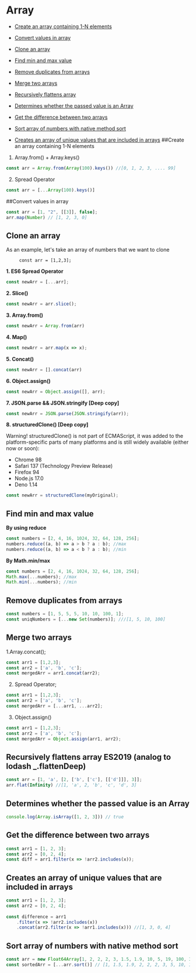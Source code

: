 # Array
- [Create an array containing 1-N elements](#Create-an-array-containig-1-n-elements)
- [Convert values in array](#convert-values-in-array)
- [Clone an array](#clone-an-array)
- [Find min and max value](#find-min-and-max-value)
- [Remove duplicates from arrays](#remove-duplicates-from-arrays)
- [Merge two arrays](#merge-two-arrays)
- [Recursively flattens array](#recursively-flattens-array)
- [Determines whether the passed value is an Array](#determines-whether-the-passed-value-is-an-array)
- [Get the difference between two arrays](#get-the-difference-between-two-arrays)
- [Sort array of numbers with native method sort](#sort-array-of-numbers-with-native-method-sort)

- [Creates an array of unique values that are included in arrays](#'creates-an-array-of-unique-values-that-are-included-in-arrays')
##Create an array containing 1-N elements
1. Array.from() + Array.keys()
```js
const arr = Array.from(Array(100).keys()) //[0, 1, 2, 3, .... 99]
```

2. Spread Operator
```js
const arr = [...Array(100).keys()]
```


##Convert values in array
```js
const arr = [1, "2", [[3]], false];
arr.map(Number) // [1, 2, 3, 0]
```

## Clone an array
As an example, let's take an array of numbers that we want to clone
```
     const arr = [1,2,3];
```
**1. ES6 Spread Operator**
```js
const newArr = [...arr];
```
**2. Slice()**

```js
const newArr = arr.slice();
```
**3. Array.from()**

```js
const newArr = Array.from(arr)
```
**4. Map()**
```js
const newArr = arr.map(x => x);
```
**5. Concat()**
```js
const newArr = [].concat(arr)
```
**6. Object.assign()** 
```js
const newArr = Object.assign([], arr);
```
**7. JSON.parse && JSON.stringify [Deep copy]**

```js
const newArr = JSON.parse(JSON.stringify(arr));
```

**8. structuredClone() [Deep copy]**

Warning! structuredClone() is not part of ECMAScript, it was added to the platform-specific parts of many platforms and is still widely available (either now or soon):
* Chrome 98
* Safari 137 (Technology Preview Release)
* Firefox 94
* Node.js 17.0
* Deno 1.14
```js
const newArr = structuredClone(myOriginal);

```
## Find min and max value
**By using reduce**
```js
const numbers = [2, 4, 16, 1024, 32, 64, 128, 256];
numbers.reduce((a, b) => a > b ? a : b); //max
numbers.reduce((a, b) => a < b ? a : b); //min
```
**By Math.min/max**
```js
const numbers = [2, 4, 16, 1024, 32, 64, 128, 256];
Math.max(...numbers); //max
Math.min(...numbers); //min
```
## Remove duplicates from arrays
```js
const numbers = [1, 5, 5, 5, 10, 10, 100, 1];
const uniqNumbers = [...new Set(numbers)]; ///[1, 5, 10, 100]

```

## Merge two arrays
1.Array.concat();
```js
const arr1 = [1,2,3];
const arr2 = ['a', 'b', 'c'];
const mergedArr = arr1.concat(arr2);
```

2. Spread Operator;
```js
const arr1 = [1,2,3];
const arr2 = ['a', 'b', 'c'];
const mergedArr = [...arr1, ...arr2];
```
3. Object.assign()
```js
const arr1 = [1,2,3];
const arr2 = ['a', 'b', 'c'];
const mergedArr = Object.assign(arr1, arr2);
```
## Recursively flattens array ES2019 (analog to lodash _.flattenDeep)
```js
const arr = [1, 'a', [2, ['b', ['c'], [['d']]], 3]];
arr.flat(Infinity) //[1, 'a', 2, 'b', 'c', 'd', 3]
```
## Determines whether the passed value is an Array
```js
console.log(Array.isArray([1, 2, 3])) // true
```
## Get the difference between two arrays
```js
const arr1 = [1, 2, 3];
const arr2 = [0, 2, 4];
const diff = arr1.filter(x => !arr2.includes(x));
```
## Creates an array of unique values that are included in arrays
```js
const arr1 = [1, 2, 3];
const arr2 = [0, 2, 4];
               
const difference = arr1
    .filter(x => !arr2.includes(x))
    .concat(arr2.filter(x => !arr1.includes(x))) //[1, 3, 0, 4]
```

## Sort array of numbers with native method sort
```js
const arr = new Float64Array[1, 2, 2, 2, 3, 1.5, 1.9, 10, 5, 19, 100, 30];
const sortedArr = [...arr.sort()] // [1, 1.5, 1.9, 2, 2, 2, 3, 5, 10, 19, 30, 100]

```
